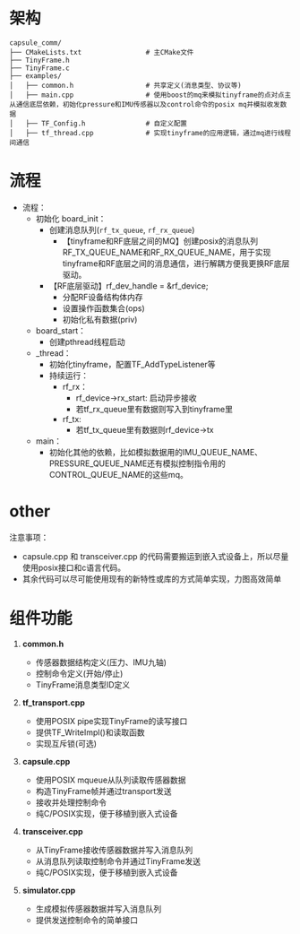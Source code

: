 # 架构

```
capsule_comm/
├── CMakeLists.txt                # 主CMake文件
├── TinyFrame.h
├── TinyFrame.c
├── examples/
│   ├── common.h                  # 共享定义(消息类型、协议等)
│   ├── main.cpp                  # 使用boost的mq来模拟tinyframe的点对点主从通信底层依赖，初始化pressure和IMU传感器以及control命令的posix mq并模拟收发数据
│   ├── TF_Config.h               # 自定义配置
│   ├── tf_thread.cpp             # 实现tinyframe的应用逻辑，通过mq进行线程间通信
```

# 流程

- 流程：
    - 初始化 board_init：
        - 创建消息队列(`rf_tx_queue`, `rf_rx_queue`)
            - 【tinyframe和RF底层之间的MQ】创建posix的消息队列RF_TX_QUEUE_NAME和RF_RX_QUEUE_NAME，用于实现tinyframe和RF底层之间的消息通信，进行解耦方便我更换RF底层驱动。
        - 【RF底层驱动】rf_dev_handle = &rf_device;
            - 分配RF设备结构体内存
            - 设置操作函数集合(ops)
            - 初始化私有数据(priv)
    - board_start：
        - 创建pthread线程启动
    - _thread：
        - 初始化tinyframe，配置TF_AddTypeListener等
        - 持续运行：
            - rf_rx：
                - rf_device→rx_start: 启动异步接收
                - 若tf_rx_queue里有数据则写入到tinyframe里
            - rf_tx:
                - 若tf_tx_queue里有数据则rf_device→tx
    - main：
        - 初始化其他的依赖，比如模拟数据用的IMU_QUEUE_NAME、PRESSURE_QUEUE_NAME还有模拟控制指令用的CONTROL_QUEUE_NAME的这些mq。

# other
注意事项：
- capsule.cpp 和 transceiver.cpp 的代码需要搬运到嵌入式设备上，所以尽量使用posix接口和c语言代码。
- 其余代码可以尽可能使用现有的新特性或库的方式简单实现，力图高效简单

# 组件功能

1. **common.h**
   - 传感器数据结构定义(压力、IMU九轴)
   - 控制命令定义(开始/停止)
   - TinyFrame消息类型ID定义

2. **tf_transport.cpp**
   - 使用POSIX pipe实现TinyFrame的读写接口
   - 提供TF_WriteImpl()和读取函数
   - 实现互斥锁(可选)

3. **capsule.cpp**
   - 使用POSIX mqueue从队列读取传感器数据
   - 构造TinyFrame帧并通过transport发送
   - 接收并处理控制命令
   - 纯C/POSIX实现，便于移植到嵌入式设备

4. **transceiver.cpp**
   - 从TinyFrame接收传感器数据并写入消息队列
   - 从消息队列读取控制命令并通过TinyFrame发送
   - 纯C/POSIX实现，便于移植到嵌入式设备

5. **simulator.cpp**
   - 生成模拟传感器数据并写入消息队列
   - 提供发送控制命令的简单接口
